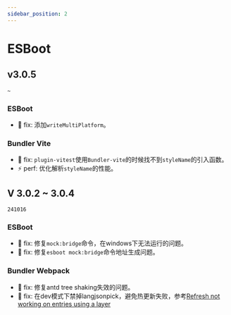 ```yaml
---
sidebar_position: 2
---
```


# ESBoot

## v3.0.5

`~`

### ESBoot

- 🐞 fix: 添加`writeMultiPlatform`。

### Bundler Vite

- 🐞 fix: `plugin-vitest`使用`Bundler-vite`的时候找不到`styleName`的引入函数。
- ⚡ perf: 优化解析`styleName`的性能。

## V 3.0.2 ~ 3.0.4

`241016`

### ESBoot

- 🐞 fix: 修复`mock:bridge`命令，在windows下无法运行的问题。
- 🐞 fix: 修复`esboot mock:bridge`命令地址生成问题。

### Bundler Webpack

- 🐞 fix: 修复antd tree shaking失效的问题。
- 🐞 fix: 在dev模式下禁掉langjsonpick，避免热更新失败，参考[Refresh not working on entries using a layer](https://github.com/pmmmwh/react-refresh-webpack-plugin/issues/867)
